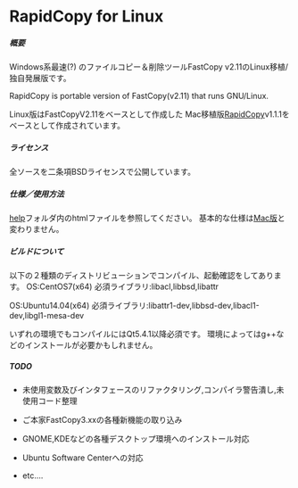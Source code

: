 # RapidCopy for Linux

##### 概要

Windows系最速(?) のファイルコピー＆削除ツールFastCopy v2.11のLinux移植/独自発展版です。

RapidCopy is portable version of FastCopy(v2.11) that runs GNU/Linux.

Linux版はFastCopyV2.11をベースとして作成した
Mac移植版[RapidCopy]v1.1.1をベースとして作成されています。

##### ライセンス
全ソースを二条項BSDライセンスで公開しています。

##### 仕様／使用方法

[help]フォルダ内のhtmlファイルを参照してください。
基本的な仕様は[Mac版]と変わりません。

##### ビルドについて
以下の２種類のディストリビューションでコンパイル、起動確認をしてあります。
OS:CentOS7(x64)
必須ライブラリ:libacl,libbsd,libattr

OS:Ubuntu14.04(x64)
必須ライブラリ:libattr1-dev,libbsd-dev,libacl1-dev,libgl1-mesa-dev

いずれの環境でもコンパイルにはQt5.4.1以降必須です。
環境によってはg++などのインストールが必要かもしれません。

##### TODO
- 未使用変数及びインタフェースのリファクタリング,コンパイラ警告潰し,未使用コード整理
- ご本家FastCopy3.xxの各種新機能の取り込み
- GNOME,KDEなどの各種デスクトップ環境へのインストール対応
- Ubuntu Software Centerへの対応
- etc....

   [help]: <https://github.com/KengoSawa2/RapidCopy/tree/master/help>
   [RapidCopy]: <https://itunes.apple.com/jp/app/rapidcopy/id975974524>
   [Mac版]: <http://www.lespace.co.jp/file_bl/rapidcopy/manual/index.html>
